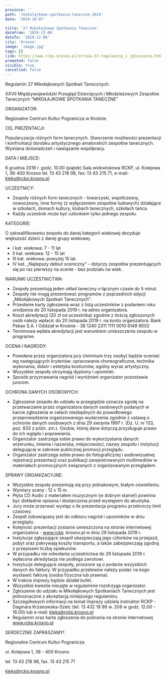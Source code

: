 ```yaml
---
province: ''
path: '/mikolajkowe-spotkania-taneczne-2019'
date: '2019-10-07'

title: '27 Mikołajkowe Spotkania Taneczne'
dateFrom: '2019-12-06'
dateTo: '2019-12-06'
city: 'Krosno'
image: 'image.jpg'
tags: []
link: https://www.rckp.krosno.pl/strona-37-regulaminy_i_zgloszenia.html
promoted: false
visible: true
cancelled: false
---
```

Regulamin 27 Mikołajkowych Spotkań Tanecznych.

XXVII Międzywojewódzki Przegląd Dziecięcych i Młodzieżowych
Zespołów Tanecznych
"MIKOŁAJKOWE SPOTKANIA TANECZNE”

ORGANIZATOR:

Regionalne Centrum Kultur Pogranicza w Krośnie.

CEL PREZENTACJI:

Popularyzacja różnych form tanecznych.
Stworzenie możliwości prezentacji i konfrontacji dorobku artystycznego amatorskich zespołów tanecznych.
Wymiana doświadczeń i nawiązanie współpracy.

DATA I MIEJSCE:

6 grudnia 2019 r. godz. 10.00 (piątek)
Sala widowiskowa RCKP, ul. Kolejowa 1, 38-400 Krosno
tel. 13 43 218 98, fax: 13 43 215 71, e-mail: kleks@rckp.krosno.pl

UCZESTNICY:
- Zespoły różnych form tanecznych - towarzyski, współczesny, nowoczesny, inne formy (z wyłączeniem
 zespołów ludowych) działające w szkołach, domach kultury, klubach tanecznych, szkołach tańca.
- Każdy uczestnik może być członkiem tylko jednego zespołu.

KATEGORIE:

O zakwalifikowaniu zespołu do danej kategorii wiekowej decyduje większość dzieci z danej grupy wiekowej.
- I kat. wiekowa: 7 - 11 lat
- II kat. wiekowa: 12 - 15 lat
- III kat. wiekowa: powyżej 15 lat.
- IV kat. „Najlepszy debiut sceniczny” - dotyczy zespołów prezentujących się po raz pierwszy na 
scenie - bez podziału na wiek.

WARUNKI UCZESTNICTWA:
- Zespoły prezentują jeden układ taneczny o łącznym czasie do 5 minut.
- Zespoły nie mogą prezentować programów z poprzednich edycji „Mikołajkowych Spotkań Tanecznych”.
- Przesłanie karty zgłoszenia wraz z listą uczestników z podaniem roku urodzenia do 20 listopada 
2019 r. na adres organizatora.
- Koszt akredytacji (20 zł od uczestnika) zgodnie z ilością zgłoszonych osób należy wpłacić do 20 
listopada 2019 r. na konto organizatora:
Bank Pekao S.A. I Oddział w Krośnie - 38 1240 2311 1111 0010 6149 9002
- Terminowa wpłata akredytacji jest warunkiem umieszczenia zespołu w programie.

OCENA I NAGRODY:
- Powołane przez organizatora jury (minimum trzy osoby) będzie oceniać wg następujących kryteriów:
 opracowanie choreograficzne, technika wykonania, dobór i estetyka kostiumów, ogólny wyraz artystyczny.
- Wszystkie zespoły otrzymają dyplomy i upominki.
- Sposób przyznawania nagród i wyróżnień organizator pozostawia jurorom.

OCHRONA DANYCH OSOBOWYCH:
- Zgłoszenie zespołu do udziału w przeglądzie oznacza zgodę na przetwarzanie przez organizatora 
danych osobowych podanych w karcie zgłoszenia w celach niezbędnych do prawidłowego przeprowadzenia organizowanego wydarzenia zgodnie z ustawą o ochronie danych osobowych z dnia 29 sierpnia 1997 r. (Dz. U. nr 133, poz. 833 z późn. zm.). Osobie, której dane dotyczą przysługuje prawo do ich wglądu i poprawiania.
- Organizator zastrzega sobie prawo do wykorzystania danych: wizerunku, imienia i nazwiska, 
miejscowości, nazwy zespołu i instytucji delegującej w zakresie publicznej promocji przeglądu.
- Organizator zastrzega sobie prawo do fotograficznej i audiowizualnej rejestracji prezentacji 
oraz publikacji zarejestrowanych multimediów w materiałach promocyjnych związanych z organizowanym przeglądem.

SPRAWY ORGANIZACYJNE:
- Wszystkie zespoły prezentują się przy jednakowym, białym oświetleniu.
- Wymiary sceny : 12 x 15 m.
- Płyta CD Audio z materiałem muzycznym (w dobrym stanie!) powinna być dokładnie opisana i 
dostarczona przed występem do akustyka.
- Jury może przerwać występ o ile prezentacja programu przekroczy limit czasowy.
- Zespół zobowiązany jest do odbioru nagród i upominków w dniu przeglądu.
- Kolejność prezentacji zostanie umieszczona na stronie internetowej organizatora - www.rckp
.krosno.pl w dniu 29 listopada 2019 r.
- Instytucje zgłaszające zespół ubezpieczają jego członków na przejazd, pobyt oraz pokrywają 
koszty transportu, a także zabezpieczają zgodną z przepisami liczbę opiekunów.
- W przypadku nie odwołania uczestnictwa do 29 listopada 2019 r. wpłacona akredytacja nie podlega 
zwrotowi.
- Instytucje delegujące zespoły, proszone są o podanie wszystkich danych do faktury. W przypadku 
przelewów należy podać na kogo wystawić fakturę (osoba fizyczna lub prawna).
- W trakcie imprezy będzie działał bufet.
- Wszystkie kwestie nieujęte w regulaminie rozstrzyga organizator.
- Zgłoszenie do udziału w Mikołajkowych Spotkaniach Tanecznych jest jednoznaczne z akceptacją 
niniejszego regulaminu.
- Szczegółowych informacji na temat imprezy udziela instruktor RCKP - Dagmara Krzanowska-Szelc 
(tel. 13 432 18 98 w. 208 w godz. 12.00 - 16.00) lub e-mail: kleks@rckp.krosno.pl
- Regulamin oraz karta zgłoszenia do pobrania na stronie internetowej www.rckp.krosno.pl

SERDECZNIE ZAPRASZAMY!

Regionalne Centrum Kultur Pogranicza

ul. Kolejowa 1, 38 - 400 Krosno

tel. 13 43 218 98, fax. 13 43 215 71

kleks@rckp.krosno.pl

